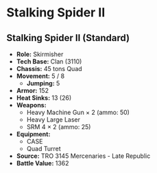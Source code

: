 # Stalking Spider II
## Stalking Spider II (Standard)
- **Role:** Skirmisher
- **Tech Base:** Clan (3110)
- **Chassis:** 45 tons Quad
- **Movement:** 5 / 8
  - **Jumping:** 5
- **Armor:** 152
- **Heat Sinks:** 13 (26)
- **Weapons:**
  - Heavy Machine Gun × 2 (ammo: 50)
  - Heavy Large Laser
  - SRM 4 × 2 (ammo: 25)
- **Equipment:**
  - CASE
  - Quad Turret
- **Source:** TRO 3145 Mercenaries - Late Republic
- **Battle Value:** 1362

